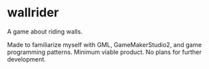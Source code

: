 # wallrider

A game about riding walls.

Made to familiarize myself with GML, GameMakerStudio2, and game programming patterns. Minimum viable product. No plans for further development.
